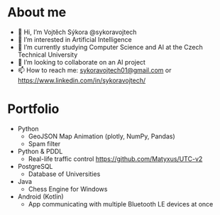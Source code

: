 # About me
- 👋 Hi, I’m Vojtěch Sýkora @sykoravojtech
- 👀 I’m interested in Artificial Intelligence
- 🌱 I’m currently studying Computer Science and AI at the Czech Technical University
- 💞️ I’m looking to collaborate on an AI project
- 📫 How to reach me: sykoravojtech01@gmail.com or https://www.linkedin.com/in/sykoravojtech/

# Portfolio
- Python
  - GeoJSON Map Animation (plotly, NumPy, Pandas)
  - Spam filter
- Python & PDDL
  - Real-life traffic control https://github.com/Matyxus/UTC-v2
- PostgreSQL
  - Database of Universities
- Java
  - Chess Engine for Windows
- Android (Kotlin)
  - App communicating with multiple Bluetooth LE devices at once
